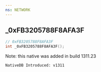 ```yaml
---
ns: NETWORK
---
```

## _0xFB3205788F8AFA3F

```c
// 0xFB3205788F8AFA3F
int _0xFB3205788F8AFA3F();
```

Note: this native was added in build 1311.23

```
NativeDB Introduced: v1311
```

